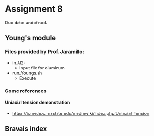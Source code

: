 # Assignment 8
Due date: undefined.


## Young's module

### Files provided by Prof. Jaramillo:
 - in.Al2:
    - Input file for aluminum
 - run_Youngs.sh
    - Execute

### Some references

#### Uniaxial tension demonstration
 - https://icme.hpc.msstate.edu/mediawiki/index.php/Uniaxial_Tension


## Bravais index